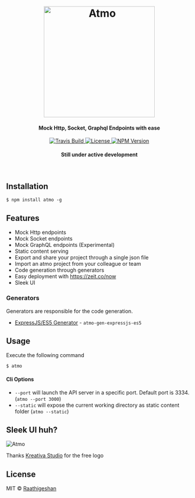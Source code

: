 <h1 align="center">
  <img src="https://raw.githubusercontent.com/Raathigesh/Atmo/master/docs/AtmoLogo.png" alt="Atmo" height="300">
   <br>
  <h4 align="center">Mock Http, Socket, Graphql Endpoints with ease</h4>
</h1>

<p align="center">
  <a href="https://travis-ci.org/Raathigesh/Atmo">
    <img src="https://img.shields.io/travis/Raathigesh/Atmo.svg?style=flat-square"
         alt="Travis Build">
  </a>
  <a href="https://github.com/Raathigesh/Atmo/blob/master/LICENSE">
    <img src="https://img.shields.io/npm/l/express.svg?maxAge=2592000&style=flat-square"
         alt="License">
  </a>
  <a href="https://www.npmjs.com/package/atmo">
    <img src="https://img.shields.io/npm/v/atmo.svg?style=flat-square"
         alt="NPM Version">
  </a>
   <h4 align="center">Still under active development</h4>
</p>
<br>


## Installation
```
$ npm install atmo -g
```
## Features
- Mock Http endpoints
- Mock Socket endpoints
- Mock GraphQL endpoints (Experimental)
- Static content serving 
- Export and share your project through a single json file
- Import an atmo project from your colleague or team
- Code generation through generators
- Easy deployment with https://zeit.co/now
- Sleek UI

### Generators
Generators are responsible for the code generation.
- [ExpressJS/ES5 Generator](https://github.com/Raathigesh/AtmoExpressES5Generator) - `atmo-gen-expressjs-es5`

## Usage
Execute the following command
```
$ atmo
```

#### Cli Options
- `--port` will launch the API server in a specific port. Default port is 3334. (`atmo --port 3000`)
- `--static` will expose the current working directory as static content folder (`atmo --static`)

## Sleek UI huh?
<img src="https://raw.githubusercontent.com/Raathigesh/Atmo/master/docs/AtmoUi.PNG" alt="Atmo" >

Thanks [Kreativa Studio](http://www.kreativa-studio.com/) for the free logo

## License
MIT © [Raathigeshan](https://twitter.com/Raathigeshan)

